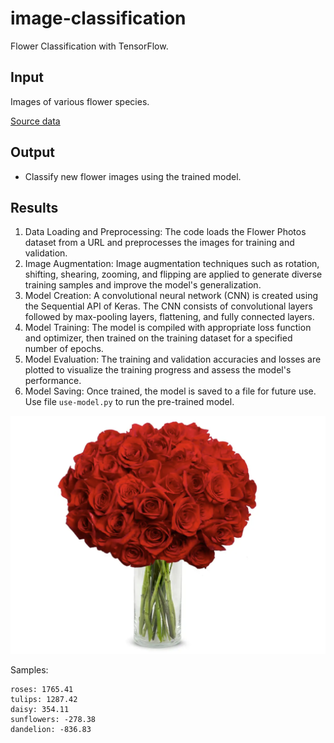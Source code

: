 # image-classification

Flower Classification with TensorFlow.

## Input

Images of various flower species.

[Source data]([XXX](https://storage.googleapis.com/download.tensorflow.org/example_images/flower_photos.tgz))


## Output

- Classify new flower images using the trained model.

## Results

1. Data Loading and Preprocessing: The code loads the Flower Photos dataset from a URL and preprocesses the images for training and validation.
2. Image Augmentation: Image augmentation techniques such as rotation, shifting, shearing, zooming, and flipping are applied to generate diverse training samples and improve the model's generalization.
3. Model Creation: A convolutional neural network (CNN) is created using the Sequential API of Keras. The CNN consists of convolutional layers followed by max-pooling layers, flattening, and fully connected layers.
4. Model Training: The model is compiled with appropriate loss function and optimizer, then trained on the training dataset for a specified number of epochs.
5. Model Evaluation: The training and validation accuracies and losses are plotted to visualize the training progress and assess the model's performance.
6. Model Saving: Once trained, the model is saved to a file for future use. Use file `use-model.py` to run the pre-trained model.


![result](./assets/result.png)

Samples:

```text
roses: 1765.41
tulips: 1287.42
daisy: 354.11
sunflowers: -278.38
dandelion: -836.83
```